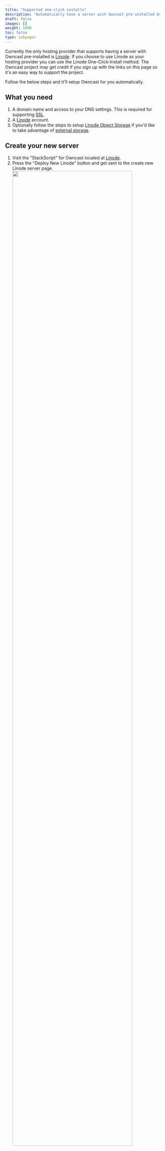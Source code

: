```yaml
---
title: "Supported one-click installs"
description: "Automatically have a server with Owncast pre-installed by using supported hosting providers."
draft: false
images: []
weight: 1000
toc: false
type: subpages
---
```


Currently the only hosting provider that supports having a server with Owncast pre-installed is [Linode](https://linode.com?r=588ad4bf08ce8394e8eb11f0a463fde64637af9d). If you choose to use Linode as your hosting provider you can use the Linode One-Click-Install method. The Owncast project may get credit if you sign up with the links on this page so it's an easy way to support the project.

Follow the below steps and it'll setup Owncast for you automatically.

## What you need

1. A domain name and access to your DNS settings. This is required for supporting [SSL](/docs/sslproxies/).
1. A [Linode](https://linode.com?r=588ad4bf08ce8394e8eb11f0a463fde64637af9d) account.
1. Optionally follow the steps to setup [Linode Object Storage](/docs/storage/linode/) if you'd like to take advantage of [external storage](/docs/storage).

## Create your new server

1. Visit the "StackScript" for Owncast located at [Linode](https://cloud.linode.com/stackscripts/780643?r=588ad4bf08ce8394e8eb11f0a463fde64637af9d).
1. Press the "Deploy New Linode" button and get sent to the create new Linode server page.
   <img src="../linode/linode1.png" width="90%">
1. Under "Advanced Options" put in the hostname that you'll use for this server, such as owncast.mydomain.com
1. Put in your email address.
1. If you skip this hostname and email step your server will not get automatically configured for SSL.
   <img src="../linode/linode2.png" width="90%">
1. If you choose to optionally use [Linode Objects](https://cloud.linode.com/object-storage/buckets) for [external storage](/docs/storage/) you can set your bucket, access key, and secret from your Linode Objects settings.
1. Select the region nearest to you.
1. Select a monthly plan. The more CPU you can afford the better quality you'll have in the end.
   <img src="../linode/linode3.png" width="90%">
1. Enter a secure root password. Don't lose this.
1. Click "Create"

## Setup DNS for your hostname

1. Copy the IP Address for your new server from the new server status page.
   <img src="../linode/linode4.png" width="90%">
1. Login to your DNS provider for your domain you used in step 3.
1. Add an "A Record" pointing to this ip address and the name you specified in step 3 (if you used owncast.mydomain.com then type in owncast).
1. Wait no less than 5 minutes for your server setup to complete and DNS to take effect.  It may take longer depending on your DNS provider.
1. When you can access `http://ipaddress:8080` then the install is complete.
1. Reboot your new server.

## Test

1. In your browser make sure Owncast is running by visiting `http://ipaddress:8080`.
1. If you configured SSL by specifying a hostname, put that hostname in your browser to make sure you can access it via https, for example: `https://owncast.mydomain.com`.
1. Send a stream using your software to this hostname using abc123 as the stream key.
